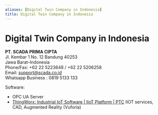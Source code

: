 ```yaml
---
aliases: [Digital Twin Company in Indonesia]
title: Digital Twin Company in Indonesia
---
```


# Digital Twin Company in Indonesia

**PT. SCADA PRIMA CIPTA**  
Jl. Kembar 1 No. 12 Bandung 40253  
Jawa Barat–Indonesia  
Phone/Fax: +62 22 5223648 / +62 22 5206258  
Email: support@scada.co.id  
Whatsapp Business : 0819 5133 133

Software:

- OPC UA Server
- [ThingWorx: Industrial IoT Software | IIoT Platform | PTC](https://www.ptc.com/en/products/thingworx) IIOT services, CAD, Augmented Reality (Vuforia)
